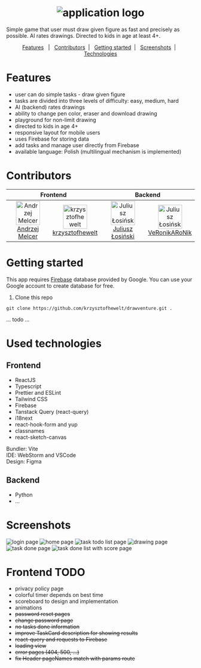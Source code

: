 <h1 align="center">
    <img src="screenshots/logo.svg" alt="application logo">
</h1>

Simple game that user must draw given figure as fast and precisely as possible. AI rates drawings. Directed to kids in age at least 4+.

<p align="center">
    <a href="#features">Features</a>&nbsp;&nbsp; | &nbsp;
    <a href="#contributors">Contributors</a>&nbsp; | &nbsp;
    <a href="#getting-started">Getting started</a>&nbsp; | &nbsp;
    <a href="#screenshots">Screenshots</a>&nbsp; | &nbsp;
    <a href="#used-technologies">Technologies</a>
</p>

# Features
* user can do simple tasks - draw given figure
* tasks are divided into three levels of difficulty: easy, medium, hard
* AI (backend) rates drawings
* ability to change pen color, eraser and download drawing
* playground for non-limit drawing
* directed to kids in age 4+
* responsive layout for mobile users
* uses Firebase for storing data
* add tasks and manage user directly from Firebase
* available language: Polish (multilingual mechanism is implemented)

# Contributors
<table>
<thead>
<tr>
<th colspan="2">
Frontend
</th>
<th colspan="2">
Backend
</th>
</tr>
</thead>
<tbody>
<tr>
<td align="center">
<a href="https://github.com/amelcer">
<img width="64" height="64" src="https://avatars.githubusercontent.com/u/60044260?s=64&v=4" alt="Andrzej Melcer"><br>
Andrzej Melcer
</a>
</td>
<td align="center">
<a href="https://github.com/krzysztofhewelt">
<img width="64" height="64" src="https://avatars.githubusercontent.com/u/24493324?v=4" alt="krzysztofhewelt"><br>
krzysztofhewelt
</a>
</td>
<td align="center">
<a href="https://github.com/juliuszlosinski">
<img width="64" height="64" src="https://avatars.githubusercontent.com/u/72278818?v=4" alt="Juliusz Łosiński"><br>
Juliusz Łosiński
</a>
</td>
<td align="center">
<a href="https://github.com/VeRonikARoNik">
<img width="64" height="64" src="https://avatars.githubusercontent.com/u/76017554?s=64&v=4" alt="Juliusz Łosiński"><br>
VeRonikARoNik
</a>
</td>
</tr>
</tbody>
</table>

# Getting started
This app requires [Firebase](https://firebase.google.com/) database provided by Google. You can use your Google account to create database for free.

1. Clone this repo
```
git clone https://github.com/krzysztofhewelt/drawventure.git .
```

... todo ...

# Used technologies
## Frontend
* ReactJS
* Typescript
* Prettier and ESLint
* Tailwind CSS
* Firebase
* Tanstack Query (react-query)
* i18next
* react-hook-form and yup
* classnames
* react-sketch-canvas

Bundler: Vite \
IDE: WebStorm and VSCode \
Design: Figma

## Backend
* Python
* ...

# Screenshots
<img src="screenshots/login.png" alt="login page">
<img src="screenshots/home.png" alt="home page">
<img src="screenshots/tasks_todo.png" alt="task todo list page">
<img src="screenshots/drawing.png" alt="drawing page">
<img src="screenshots/task_done.png" alt="task done page">
<img src="screenshots/task_scores.png" alt="task done list with score page">

# Frontend TODO
- privacy policy page
- colorful timer depends on best time
- scoreboard to design and implementation
- animations
- ~~password reset pages~~
- ~~change password page~~
- ~~no tasks done information~~
- ~~improve TaskCard description for showing results~~
- ~~react-query and requests to Firebase~~
- ~~loading view~~
- ~~error pages (404, 500, ...)~~
- ~~fix Header pageNames match with params route~~
